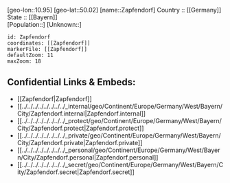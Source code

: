 ﻿---
location: [50.02,10.95] 
mapzoom: [7,12] 
mapmarker: city 
type: City
tags:
- geo/City


SpocWebEntityId: 35782
isDeleted: false
confidential: public

---
[geo-lon::10.95] 
[geo-lat::50.02] 
[name::Zapfendorf] 
Country :: [[Germany]]  
State :: [[Bayern]]  
[Population::] 
[Unknown::] 


```leaflet
id: Zapfendorf
coordinates: [[Zapfendorf]] 
markerFile: [[Zapfendorf]] 
defaultZoom: 11 
maxZoom: 18
```


## Confidential Links & Embeds: 
- [[Zapfendorf|Zapfendorf]]  
- [[../../../../../../../../_internal/geo/Continent/Europe/Germany/West/Bayern/City/Zapfendorf.internal|Zapfendorf.internal]] 
- [[../../../../../../../../_protect/geo/Continent/Europe/Germany/West/Bayern/City/Zapfendorf.protect|Zapfendorf.protect]] 
- [[../../../../../../../../_private/geo/Continent/Europe/Germany/West/Bayern/City/Zapfendorf.private|Zapfendorf.private]] 
- [[../../../../../../../../_personal/geo/Continent/Europe/Germany/West/Bayern/City/Zapfendorf.personal|Zapfendorf.personal]] 
- [[../../../../../../../../_secret/geo/Continent/Europe/Germany/West/Bayern/City/Zapfendorf.secret|Zapfendorf.secret]] 
